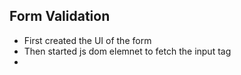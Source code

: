<!-- form validation -->

## Form Validation
- First created the UI of the form 
- Then started js dom elemnet to fetch the input tag
- 

